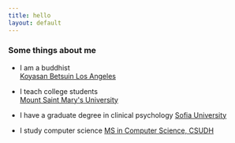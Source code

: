 ```yaml
---
title: hello
layout: default
---
```


### Some things about me

* I am a buddhist  
[Koyasan Betsuin Los Angeles](http://www.koyasanbetsuin.org/)

* I teach college students  
[Mount Saint Mary's University](https://www.msmu.edu/)

* I have a graduate degree in clinical psychology
[Sofia University](http://www.sofia.edu/)

* I study computer science
[MS in Computer Science, CSUDH](http://csc.csudh.edu/)


